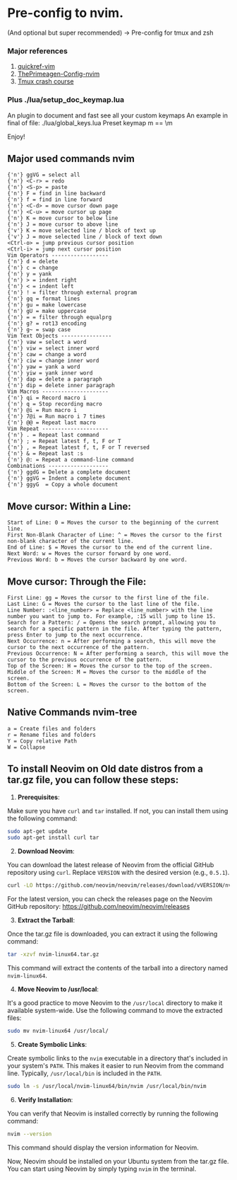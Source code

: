 # Pre-config to nvim.
(And optional but super recommended) -> Pre-config for tmux and zsh

### Major references
1. [quickref-vim](https://quickref.me/vim)
2. [ThePrimeagen-Config-nvim](https://github.com/ThePrimeagen/init.lua)
3. [Tmux crash course](https://thoughtbot.com/blog/a-tmux-crash-course)

### Plus ./lua/setup_doc_keymap.lua
An plugin to document and fast see all your custom keymaps
An example in final of file: ./lua/global_keys.lua
Preset keymap <Leader>m == \m

Enjoy!

## Major used commands nvim
    {'n'} ggVG = select all
    {'n'} <C-r> = redo
    {'n'} <S-p> = paste
    {'n'} F = find in line backward
    {'n'} f = find in line forward
    {'n'} <C-d> = move cursor down page
    {'n'} <C-u> = move cursor up page
    {'n'} K = move cursor to below line
    {'n'} J = move cursor to above line
    {'v'} K = move selected line / block of text up
    {'v'} J = move selected line / block of text down
    <Ctrl-o> = jump previous cursor position
    <Ctrl-i> = jump next cursor position
    Vim Operators ------------------
    {'n'} d = delete
    {'n'} c = change
    {'n'} y = yank
    {'n'} > = indent right
    {'n'} < = indent left
    {'n'} ! = filter through external program
    {'n'} gq = format lines
    {'n'} gu = make lowercase
    {'n'} gU = make uppercase
    {'n'} = = filter through equalprg
    {'n'} g? = rot13 encoding
    {'n'} g~ = swap case
    Vim Text Objects ----------------
    {'n'} vaw = select a word
    {'n'} viw = select inner word
    {'n'} caw = change a word
    {'n'} ciw = change inner word
    {'n'} yaw = yank a word
    {'n'} yiw = yank inner word
    {'n'} dap = delete a paragraph
    {'n'} dip = delete inner paragraph
    Vim Macros ---------------------
    {'n'} qi = Record macro i
    {'n'} q = Stop recording macro
    {'n'} @i = Run macro i
    {'n'} 7@i = Run macro i 7 times
    {'n'} @@ = Repeat last macro
    Vim Repeat ---------------------
    {'n'} . = Repeat last command
    {'n'} ; = Repeat latest f, t, F or T
    {'n'} , = Repeat latest f, t, F or T reversed
    {'n'} & = Repeat last :s
    {'n'} @: = Repeat a command-line command
    Combinations -------------------
    {'n'} ggdG = Delete a complete document
    {'n'} ggVG = Indent a complete document
    {'n'} ggyG	= Copy a whole document


## Move cursor: Within a Line:
    Start of Line: 0 = Moves the cursor to the beginning of the current line.
    First Non-Blank Character of Line: ^ = Moves the cursor to the first non-blank character of the current line.
    End of Line: $ = Moves the cursor to the end of the current line.
    Next Word: w = Moves the cursor forward by one word.
    Previous Word: b = Moves the cursor backward by one word.

## Move cursor: Through the File:
    First Line: gg = Moves the cursor to the first line of the file.
    Last Line: G = Moves the cursor to the last line of the file.
    Line Number: :<line_number> = Replace <line_number> with the line number you want to jump to. For example, :15 will jump to line 15.
    Search for a Pattern: / = Opens the search prompt, allowing you to search for a specific pattern in the file. After typing the pattern, press Enter to jump to the next occurrence.
    Next Occurrence: n = After performing a search, this will move the cursor to the next occurrence of the pattern.
    Previous Occurrence: N = After performing a search, this will move the cursor to the previous occurrence of the pattern.
    Top of the Screen: H = Moves the cursor to the top of the screen.
    Middle of the Screen: M = Moves the cursor to the middle of the screen.
    Bottom of the Screen: L = Moves the cursor to the bottom of the screen.

## Native Commands nvim-tree
    a = Create files and folders
    r = Rename files and folders
    Y = Copy relative Path
    W = Collapse

## To install Neovim on Old date distros from a tar.gz file, you can follow these steps:
1. **Prerequisites**:

Make sure you have `curl` and `tar` installed. If not, you can install them using the following command:
 ```bash
 sudo apt-get update
 sudo apt-get install curl tar
 ```

2. **Download Neovim**:

You can download the latest release of Neovim from the official GitHub repository using `curl`. Replace `VERSION` with the desired version (e.g., `0.5.1`).

```bash
curl -LO https://github.com/neovim/neovim/releases/download/vVERSION/nvim-linux64.tar.gz
```

For the latest version, you can check the releases page on the Neovim GitHub repository: https://github.com/neovim/neovim/releases

3. **Extract the Tarball**:

Once the tar.gz file is downloaded, you can extract it using the following command:

```bash
tar -xzvf nvim-linux64.tar.gz
```

This command will extract the contents of the tarball into a directory named `nvim-linux64`.

4. **Move Neovim to /usr/local**:

It's a good practice to move Neovim to the `/usr/local` directory to make it available system-wide. Use the following command to move the extracted files:

```bash
sudo mv nvim-linux64 /usr/local/
```

5. **Create Symbolic Links**:

Create symbolic links to the `nvim` executable in a directory that's included in your system's `PATH`. This makes it easier to run Neovim from the command line. Typically, `/usr/local/bin` is included in the `PATH`.

```bash
sudo ln -s /usr/local/nvim-linux64/bin/nvim /usr/local/bin/nvim
```

6. **Verify Installation**:

You can verify that Neovim is installed correctly by running the following command:

```bash
nvim --version
```

This command should display the version information for Neovim.

Now, Neovim should be installed on your Ubuntu system from the tar.gz file. You can start using Neovim by simply typing `nvim` in the terminal.

